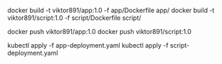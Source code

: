 docker build -t viktor891/app:1.0 -f app/Dockerfile app/
docker build -t viktor891/script:1.0 -f script/Dockerfile script/

docker push viktor891/app:1.0
docker push viktor891/script:1.0

kubectl apply -f app-deployment.yaml
kubectl apply -f script-deployment.yaml